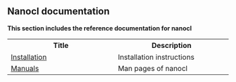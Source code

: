 ## Nanocl documentation

<strong>
This section includes the reference documentation for nanocl
</strong>

<table>
  <tr>
    <th>
      Title
      <img width="1000" height="1">
    </th>
    <th>
      Description
      <img width="1000" height="1">
    </th>
  </tr>
  <tr>
    <td>
      <a href="./installation/">Installation</a>
    </td>
    <td>
      Installation instructions
    </td>
  </tr>
  <tr>
    <td>
      <a href="./manuals/">Manuals</a>
    </td>
    <td>
      Man pages of nanocl
    </td>
  </tr>
</table>
